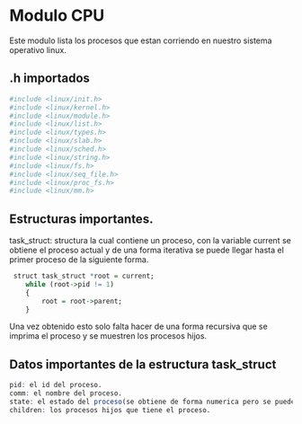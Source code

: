 # Modulo CPU
Este modulo lista los procesos que estan corriendo en nuestro sistema operativo linux. 

## .h importados 

```r
#include <linux/init.h>
#include <linux/kernel.h>
#include <linux/module.h>
#include <linux/list.h>
#include <linux/types.h>
#include <linux/slab.h>
#include <linux/sched.h>
#include <linux/string.h>
#include <linux/fs.h>
#include <linux/seq_file.h>
#include <linux/proc_fs.h>
#include <linux/mm.h>
```

## Estructuras importantes. 
task_struct: structura la cual contiene un proceso, con la variable current se obtiene el proceso actual y de una forma iterativa se puede llegar hasta el primer proceso de la siguiente forma. 

```r
 struct task_struct *root = current;
    while (root->pid != 1)
    {
        root = root->parent;
    }
```
Una vez obtenido esto solo falta hacer de una forma recursiva que se imprima el proceso y se muestren los procesos hijos. 

## Datos importantes de la estructura task_struct
```r
pid: el id del proceso. 
comm: el nombre del proceso.
state: el estado del proceso(se obtiene de forma numerica pero se puede obtener que significa cada numero)
children: los procesos hijos que tiene el proceso.
```
